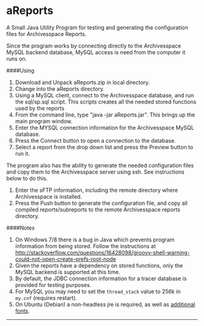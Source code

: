 aReports
============

A Small Java Utility Program for testing and generating the configuration files for Archivesspace Reports.

Since the program works by connecting directly to the Archivesspace MySQL backend database, MySQL access is need from the computer it runs on.  

####Using

1. Download and Unpack aReports.zip in local directory.
2. Change into the aReports directory.
3. Using a MySQL client, connect to the Archivesspace database, and run the sql/sp.sql script. This scripts creates all the needed stored functions used by the reports
4. From the command line, type "java -jar aReports.jar". This brings up the main program window.
5. Enter the MYSQL connection information for the Archivesspace MySQL database.
6. Press the Connect button to open a connection to the database.
7. Select a report from the drop down list and press the Preview button to run it.

The program also has the ability to generate the needed configuration files and copy them to the Archivesspace server using ssh.  See instructions below to do this.

1. Enter the sFTP information, including the remote directory where Archivesspace is installed.
2. Press the Push button to generate the configuration file, and copy all compiled reports/subreports to the remote Archivesspace reports directory. 

####Notes

1. On Windows 7/8 there is a bug in Java which prevents program information from being stored. Follow the instructions at http://stackoverflow.com/questions/16428098/groovy-shell-warning-could-not-open-create-prefs-root-node
2. Given the reports have a dependency on stored functions, only the MySQL backend is supported at this time.
3. By default, the JDBC connection information for a tracer database is provided for testing purposes.
4. For MySQL you may need to set the `thread_stack` value to 256k in `my.cnf` (requires restart).
5. On Ubuntu (Debian) a non-headless jre is required, as well as [additional fonts](http://www.perfectabstractions.com/blog/how-to-install-windows-fonts-in-java-on-linux).

---
